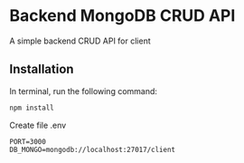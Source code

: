 # Backend MongoDB CRUD API

A simple backend CRUD API for client

## Installation

In terminal, run the following command:

```bash
npm install
```

Create file .env

```env
PORT=3000
DB_MONGO=mongodb://localhost:27017/client
```

